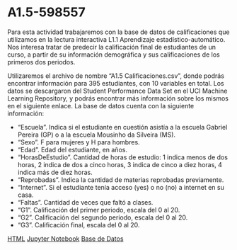 # A1.5-598557
Para esta actividad trabajaremos con la base de datos de calificaciones que utilizamos en la
lectura interactiva L1.1 Aprendizaje estadístico-automático. Nos interesa tratar de predecir la
calificación final de estudiantes de un curso, a partir de su información demográfica y sus
calificaciones de los primeros dos periodos.

Utilizaremos el archivo de nombre “A1.5 Calificaciones.csv”, donde podrás encontrar información
para 395 estudiantes, con 10 variables en total. Los datos se descargaron del Student
Performance Data Set en el UCI Machine Learning Repository, y podrás encontrar más
información sobre los mismos en el siguiente enlace.
La base de datos cuenta con la siguiente información:

- “Escuela”. Indica si el estudiante en cuestión asistía a la escuela Gabriel Pereira (GP) o a la escuela Mousinho da Silveira (MS).
- “Sexo”. F para mujeres y H para hombres.
- “Edad”. Edad del estudiante, en años.
- “HorasDeEstudio”. Cantidad de horas de estudio: 1 indica menos de dos horas, 2
indica de dos a cinco horas, 3 indica de cinco a diez horas, 4 indica más de diez horas.
- “Reprobadas”. Indica la cantidad de materias reprobadas previamente.
- “Internet”. Si el estudiante tenía acceso (yes) o no (no) a internet en su casa.
- “Faltas”. Cantidad de veces que faltó a clases.
- “G1”. Calificación del primer periodo, escala del 0 al 20.
- “G2”. Calificación del segundo periodo, escala del 0 al 20.
- “G3”. Calificación final, escala del 0 al 20.

[HTML](./A1_5-598557.html)
[Jupyter Notebook](./A1_5-598557.ipynb)
[Base de Datos](./A1.5%20Calificaciones.csv)
